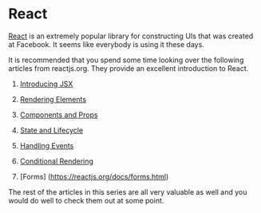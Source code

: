 # React

[React](https://reactjs.org/) is an extremely popular library for constructing UIs that was created at Facebook. It seems like everybody is using it these days.

It is recommended that you spend some time looking over the following articles from reactjs.org. They provide an excellent introduction to React.

1. [Introducing JSX](https://reactjs.org/docs/introducing-jsx.html)

2. [Rendering Elements](https://reactjs.org/docs/rendering-elements.html)

3. [Components and Props](https://reactjs.org/docs/components-and-props.html)

4. [State and Lifecycle](https://reactjs.org/docs/state-and-lifecycle.html)

5. [Handling Events](https://reactjs.org/docs/handling-events.html)

6. [Conditional Rendering](https://reactjs.org/docs/conditional-rendering.html)

7. [Forms] (https://reactjs.org/docs/forms.html)

The rest of the articles in this series are all very valuable as well and you would do well to check them out at some point.
